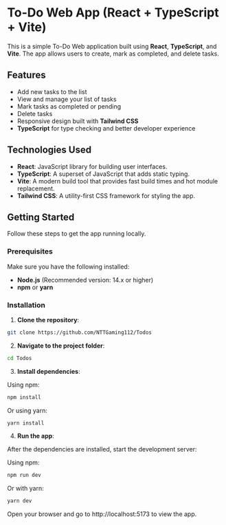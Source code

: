 # To-Do Web App (React + TypeScript + Vite)

This is a simple To-Do Web application built using **React**, **TypeScript**, and **Vite**. The app allows users to create, mark as completed, and delete tasks.

## Features

- Add new tasks to the list
- View and manage your list of tasks
- Mark tasks as completed or pending
- Delete tasks
- Responsive design built with **Tailwind CSS**
- **TypeScript** for type checking and better developer experience

## Technologies Used

- **React**: JavaScript library for building user interfaces.
- **TypeScript**: A superset of JavaScript that adds static typing.
- **Vite**: A modern build tool that provides fast build times and hot module replacement.
- **Tailwind CSS**: A utility-first CSS framework for styling the app.

## Getting Started

Follow these steps to get the app running locally.

### Prerequisites

Make sure you have the following installed:

- **Node.js** (Recommended version: 14.x or higher)
- **npm** or **yarn**

### Installation

1. **Clone the repository**:

```bash
git clone https://github.com/NTTGaming112/Todos
```
2. **Navigate to the project folder**:

```bash
cd Todos
```
3. **Install dependencies**:

Using npm:
```bash
npm install
```
Or using yarn:

```bash
yarn install
```

4. **Run the app**:

After the dependencies are installed, start the development server:

Using npm:

```bash
npm run dev
```
Or with yarn:

```bash
yarn dev
```
Open your browser and go to http://localhost:5173 to view the app.
